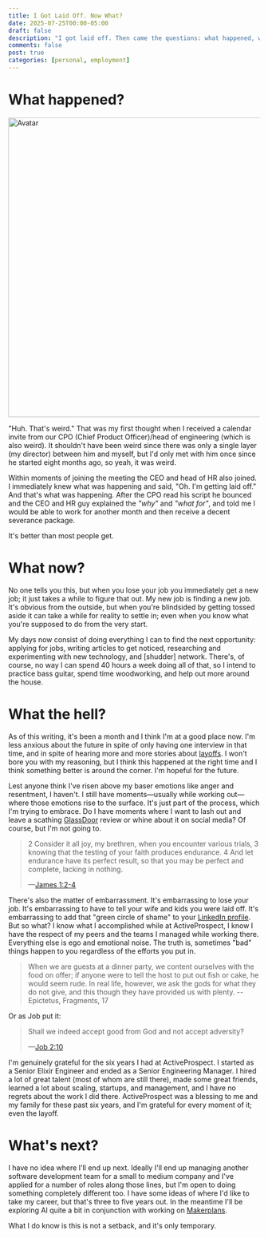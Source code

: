 ```yaml
---
title: I Got Laid Off. Now What?
date: 2025-07-25T00:00-05:00
draft: false
description: "I got laid off. Then came the questions: what happened, what now, and what’s next? This is a personal reflection on losing a job, dealing with the aftermath, and finding a way forward."
comments: false
post: true
categories: [personal, employment]
---
```


# What happened?

<img src="http://localhost:4000/assets/images/avatar-lg-2025.png" class="img-thumbnail img-responsive img-right" alt="Avatar" title="Avatar" width="600">

"Huh. That's weird." That was my first thought when I received a calendar invite
from our CPO (Chief Product Officer)/head of engineering (which is also weird).
It shouldn't have been weird since there was only a single layer (my director)
between him and myself, but I'd only met with him once since he started eight
months ago, so yeah, it was weird.

Within moments of joining the meeting the CEO and head of HR also joined. I
immediately knew what was happening and said, "Oh. I'm getting laid off." And
that's what was happening. After the CPO read his script he bounced and the CEO
and HR guy explained the _"why"_ and _"what for"_, and told me I would be able
to work for another month and then receive a decent severance package.

It's better than most people get.

# What now?

No one tells you this, but when you lose your job you immediately get a new job;
it just takes a while to figure that out. My new job is finding a new job. It's
obvious from the outside, but when you're blindsided by getting tossed aside it
can take a while for reality to settle in; even when you know what you're
supposed to do from the very start.

My days now consist of doing everything I can to find the next opportunity:
applying for jobs, writing articles to get noticed, researching and
experimenting with new technology, and [shudder] network. There's, of course, no
way I can spend 40 hours a week doing all of that, so I intend to practice bass
guitar, spend time woodworking, and help out more around the house.

# What the hell?

As of this writing, it's been a month and I think I'm at a good place now. I'm
less anxious about the future in spite of only having one interview in that
time, and in spite of hearing more and more stories about
[layoffs](https://layoffs.fyi). I won't bore you with my reasoning, but I think
this happened at the right time and I think something better is around the
corner. I'm hopeful for the future.

Lest anyone think I've risen above my baser emotions like anger and resentment,
I haven't. I still have moments&mdash;usually while working out&mdash;where
those emotions rise to the surface. It's just part of the process, which I'm
trying to embrace. Do I have moments where I want to lash out and leave a
scathing [GlassDoor](https://www.glassdoor.com) review or whine about it on
social media? Of course, but I'm not going to.

> 2 Consider it all joy, my brethren, when you encounter various trials, 3
> knowing that the testing of your faith produces endurance. 4 And let endurance
> have its perfect result, so that you may be perfect and complete, lacking in
> nothing.
>
> &mdash;[James 1:2-4](https://nasb.literalword.com/?q=james+1%3A2-4)

There's also the matter of embarrassment. It's embarrassing to lose your job.
It's embarrassing to have to tell your wife and kids you were laid off. It's
embarrassing to add that "green circle of shame" to your [LinkedIn
profile](https://linkedin.com/in/samuelmullen/). But so what? I know what I
accomplished while at ActiveProspect, I know I have the respect of my peers and
the teams I managed while working there. Everything else is ego and emotional
noise. The truth is, sometimes "bad" things happen to you regardless of the
efforts you put in.

> When we are guests at a dinner party, we content ourselves with the food on
> offer; if anyone were to tell the host to put out fish or cake, he would seem
> rude. In real life, however, we ask the gods for what they do not give, and
> this though they have provided us with plenty.
> -- Epictetus, Fragments, 17

Or as Job put it:

> Shall we indeed accept good from God and not accept adversity?
>
> &mdash;[Job 2:10](https://nasb.literalword.com/?q=job%202:10)

I'm genuinely grateful for the six years I had at ActiveProspect. I started as a
Senior Elixir Engineer and ended as a Senior Engineering Manager. I hired a lot
of great talent (most of whom are still there), made some great friends, learned
a lot about scaling, startups, and management, and I have no regrets about the
work I did there. ActiveProspect was a blessing to me and my family for these
past six years, and I'm grateful for every moment of it; even the layoff.

# What's next?

I have no idea where I'll end up next. Ideally I'll end up managing another
software development team for a small to medium company and I've applied for a
number of roles along those lines, but I'm open to doing something completely
different too. I have some ideas of where I'd like to take my career, but that's
three to five years out. In the meantime I'll be exploring AI quite a bit in
conjunction with working on [Makerplans](https://makerplans.io).

What I do know is this is not a setback, and it's only temporary.
